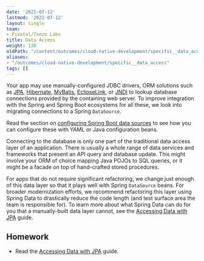 ```yaml
---
date: '2021-07-12'
lastmod: '2021-07-12'
layout: single
team:
- Pivotal/Tanzu Labs
title: Data Access
weight: 130
oldPath: "/content/outcomes/cloud-native-development/specific__data_access.md"
aliases:
- "/outcomes/cloud-native-development/specific__data_access"
tags: []
---
```


Your app may use manually-configured JDBC drivers, ORM solutions such as [JPA](https://en.wikipedia.org/wiki/Jakarta_Persistence), [Hibernate](http://hibernate.org/orm/), [MyBatis](https://mybatis.org/mybatis-3/), [EclipseLink](https://www.eclipse.org/eclipselink/), or [JNDI](https://en.wikipedia.org/wiki/Java_Naming_and_Directory_Interface) to lookup database connections provided by the containing web server. To improve integration with the Spring and Spring Boot ecosystems for all these, we look into migrating connections to a Spring `DataSource`.

Read the section on [configuring Spring Boot data sources](https://docs.spring.io/spring-boot/docs/current/reference/html/howto.html#howto.data-access.configure-custom-datasource) to see how you can configure these with YAML or Java configuration beans.

Connecting to the database is only one part of the traditional data access layer of an application. There is usually a whole range of data services and frameworks that present an API query and database update. This might involve your ORM of choice mapping Java POJOs to SQL queries, or it might be a facade on top of hand-crafted stored procedures.

For apps that do not require significant refactoring, we change just enough of this data layer so that it plays well with Spring `DataSource` beans. For broader modernization efforts, we recommend refactoring this layer using Spring Data to drastically reduce the code length (and test surface area the team is responsible for). To learn more about what Spring Data can do for you that a manually-built data layer cannot, see the [Accessing Data with JPA](https://spring.io/guides/gs/accessing-data-jpa/) guide.

## Homework

- Read the [Accessing Data with JPA](https://spring.io/guides/gs/accessing-data-jpa/) guide.
